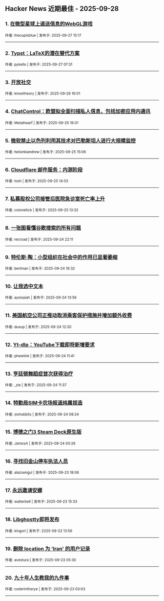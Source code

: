 ## Hacker News 近期最佳 - 2025-09-28


### 1. [在微型星球上递送信息的WebGL游戏](https://news.ycombinator.com/item?id=45396441)

<sub>作者: thecupisblue | 发布于: 2025-09-27 15:17</sub>

---

### 2. [Typst：LaTeX的潜在替代方案](https://news.ycombinator.com/item?id=45393842)

<sub>作者: pykello | 发布于: 2025-09-27 07:31</sub>

---

### 3. [开放社交](https://news.ycombinator.com/item?id=45388021)

<sub>作者: knowtheory | 发布于: 2025-09-26 16:01</sub>

---

### 4. [ChatControl：欧盟拟全面扫描私人信息，包括加密应用内通讯](https://news.ycombinator.com/item?id=45374500)

<sub>作者: Metalhearf | 发布于: 2025-09-25 16:01</sub>

---

### 5. [微软禁止以色列利用其技术对巴勒斯坦人进行大规模监控](https://news.ycombinator.com/item?id=45373564)

<sub>作者: helsinkiandrew | 发布于: 2025-09-25 15:06</sub>

---

### 6. [Cloudflare 邮件服务：内测阶段](https://news.ycombinator.com/item?id=45373081)

<sub>作者: tosh | 发布于: 2025-09-25 14:33</sub>

---

### 7. [私募股权公司接管后医院急诊室死亡率上升](https://news.ycombinator.com/item?id=45372442)

<sub>作者: coloneltcb | 发布于: 2025-09-25 13:32</sub>

---

### 8. [一张图看懂谷歌搜索的所有问题](https://news.ycombinator.com/item?id=45366566)

<sub>作者: recroad | 发布于: 2025-09-24 22:11</sub>

---

### 9. [特伦斯·陶：小型组织在社会中的作用已显著萎缩](https://news.ycombinator.com/item?id=45362697)

<sub>作者: bertman | 发布于: 2025-09-24 16:32</sub>

---

### 10. [让我选中文本](https://news.ycombinator.com/item?id=45360475)

<sub>作者: ayoisaiah | 发布于: 2025-09-24 13:56</sub>

---

### 11. [美国航空公司正推动取消乘客保护措施并增加额外收费](https://news.ycombinator.com/item?id=45359378)

<sub>作者: duxup | 发布于: 2025-09-24 12:30</sub>

---

### 12. [Yt-dlp：YouTube下载即将新增要求](https://news.ycombinator.com/item?id=45358980)

<sub>作者: phewlink | 发布于: 2025-09-24 11:41</sub>

---

### 13. [亨廷顿舞蹈症首次获得治疗](https://news.ycombinator.com/item?id=45358940)

<sub>作者: _zie | 发布于: 2025-09-24 11:37</sub>

---

### 14. [特勤局SIM卡农场报道纯属捏造](https://news.ycombinator.com/item?id=45357693)

<sub>作者: sixhobbits | 发布于: 2025-09-24 08:24</sub>

---

### 15. [博德之门3 Steam Deck原生版](https://news.ycombinator.com/item?id=45354644)

<sub>作者: _JamesA_ | 发布于: 2025-09-24 00:26</sub>

---

### 16. [寻找旧金山停车执法人员](https://news.ycombinator.com/item?id=45350690)

<sub>作者: alazsengul | 发布于: 2025-09-23 18:06</sub>

---

### 17. [永远邀请安娜](https://news.ycombinator.com/item?id=45348495)

<sub>作者: walterbell | 发布于: 2025-09-23 15:33</sub>

---

### 18. [Libghostty即将发布](https://news.ycombinator.com/item?id=45347117)

<sub>作者: kingori | 发布于: 2025-09-23 13:56</sub>

---

### 19. [删除 location 为 'Iran' 的用户记录](https://news.ycombinator.com/item?id=45343108)

<sub>作者: avestura | 发布于: 2025-09-23 05:30</sub>

---

### 20. [九十年人生教我的九件事](https://news.ycombinator.com/item?id=45342364)

<sub>作者: coderintherye | 发布于: 2025-09-23 03:03</sub>

---
